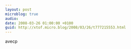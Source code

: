 ```yaml
---
layout: post
microblog: true
audio: 
date: 2008-03-26 01:00:00 +0100
guid: http://xtof.micro.blog/2008/03/26/t777215553.html
---
```

avecp
